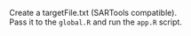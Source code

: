 Create a targetFile.txt (SARTools compatible). <br>
Pass it to the ```global.R``` and run the ```app.R``` script. 
